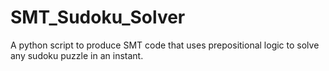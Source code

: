 # SMT_Sudoku_Solver
A python script to produce SMT code that uses prepositional logic to solve any sudoku puzzle in an instant.

